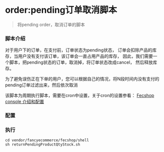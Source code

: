 order:pending订单取消脚本
=========================

> 将pending order，取消订单的脚本


### 脚本介绍

对于用户下的订单，在支付前，订单状态为pending状态，
订单会扣除产品的库存，当用户没有支付该订单，该订单会一直占用产品的库存，
因此，我们需要一个脚本，把pending状态的订单，取消掉，将订单状态改成cancel，
然后释放库存。

为了避免误伤正在下单的用户，您可以根据自己的情况，将N段时间内没有支付的
pending订单过滤出来，然后依次取消

该脚本为周期执行脚本，需要在cron中设置，关于cron的设置参看：
[Fecshop console 介绍和配置](fecshop-console-about.md)

### 配置


### 执行

```
cd vendor/fancyecommerce/fecshop/shell
sh returnPendingProductQtyStock.sh
```









